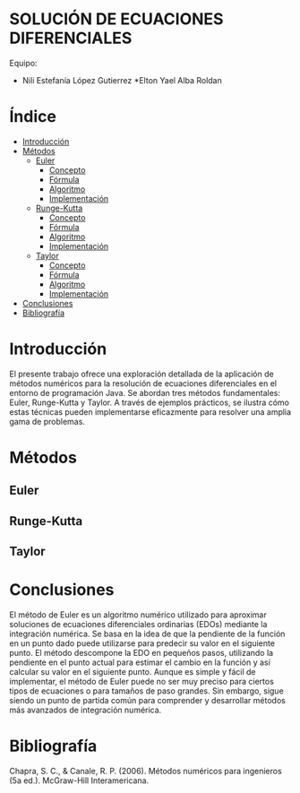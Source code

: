 # SOLUCIÓN DE ECUACIONES DIFERENCIALES

Equipo:

* Nili Estefanía López Gutierrez 
*Elton Yael Alba Roldan

# Índice

* [Introducción](#introducción)
* [Métodos](#interpolación)
  * [Euler](#interpolación)
    * [Concepto](#lineal)
    * [Fórmula](#cuadrática)
    * [Algoritmo](#newton)
    * [Implementación](#lagrange)
  * [Runge-Kutta](#extrapolación)
    * [Concepto](#lineal)
    * [Fórmula](#cuadrática)
    * [Algoritmo](#newton)
    * [Implementación](#lagrange)
  * [Taylor](#interpolación)
    * [Concepto](#lineal)
    * [Fórmula](#cuadrática)
    * [Algoritmo](#newton)
    * [Implementación](#lagrange)
* [Conclusiones](#conclusiones)
* [Bibliografía](#bibliografía)

# Introducción

El presente trabajo ofrece una exploración detallada de la aplicación de métodos numéricos para la resolución de ecuaciones diferenciales en el entorno de programación Java. 
Se abordan tres métodos fundamentales: Euler, Runge-Kutta y Taylor. 
A través de ejemplos prácticos, se ilustra cómo estas técnicas pueden implementarse eficazmente para resolver una amplia gama de problemas.

# Métodos

## Euler

## Runge-Kutta

## Taylor

# Conclusiones

El método de Euler es un algoritmo numérico utilizado para aproximar soluciones de ecuaciones diferenciales ordinarias (EDOs) mediante la integración numérica. 
Se basa en la idea de que la pendiente de la función en un punto dado puede utilizarse para predecir su valor en el siguiente punto. 
El método descompone la EDO en pequeños pasos, utilizando la pendiente en el punto actual para estimar el cambio en la función y así calcular su valor en el siguiente punto. 
Aunque es simple y fácil de implementar, el método de Euler puede no ser muy preciso para ciertos tipos de ecuaciones o para tamaños de paso grandes. 
Sin embargo, sigue siendo un punto de partida común para comprender y desarrollar métodos más avanzados de integración numérica.

# Bibliografía

Chapra, S. C., & Canale, R. P. (2006). Métodos numéricos para ingenieros (5a ed.). McGraw-Hill Interamericana.

